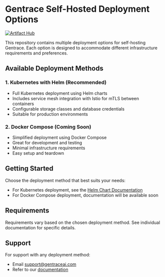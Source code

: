 # Gentrace Self-Hosted Deployment Options

[![Artifact Hub](https://img.shields.io/endpoint?url=https://artifacthub.io/badge/repository/gentrace-self-hosted)](https://artifacthub.io/packages/search?repo=gentrace-self-hosted)

This repository contains multiple deployment options for self-hosting Gentrace. Each option is designed to accommodate different infrastructure requirements and preferences.

## Available Deployment Methods

### 1. Kubernetes with Helm (Recommended)

- Full Kubernetes deployment using Helm charts
- Includes service mesh integration with Istio for mTLS between containers
- Configurable storage classes and database credentials
- Suitable for production environments

### 2. Docker Compose (Coming Soon)

- Simplified deployment using Docker Compose
- Great for development and testing
- Minimal infrastructure requirements
- Easy setup and teardown

## Getting Started

Choose the deployment method that best suits your needs:

- For Kubernetes deployment, see the [Helm Chart Documentation](./kubernetes/helm-chart/README.md)
- For Docker Compose deployment, documentation will be available soon

## Requirements

Requirements vary based on the chosen deployment method. See individual documentation for specific details.

## Support

For support with any deployment method:

- Email [support@gentraceai.com](mailto:support@gentraceai.com)
- Refer to our [documentation](https://gentrace.ai/docs)
